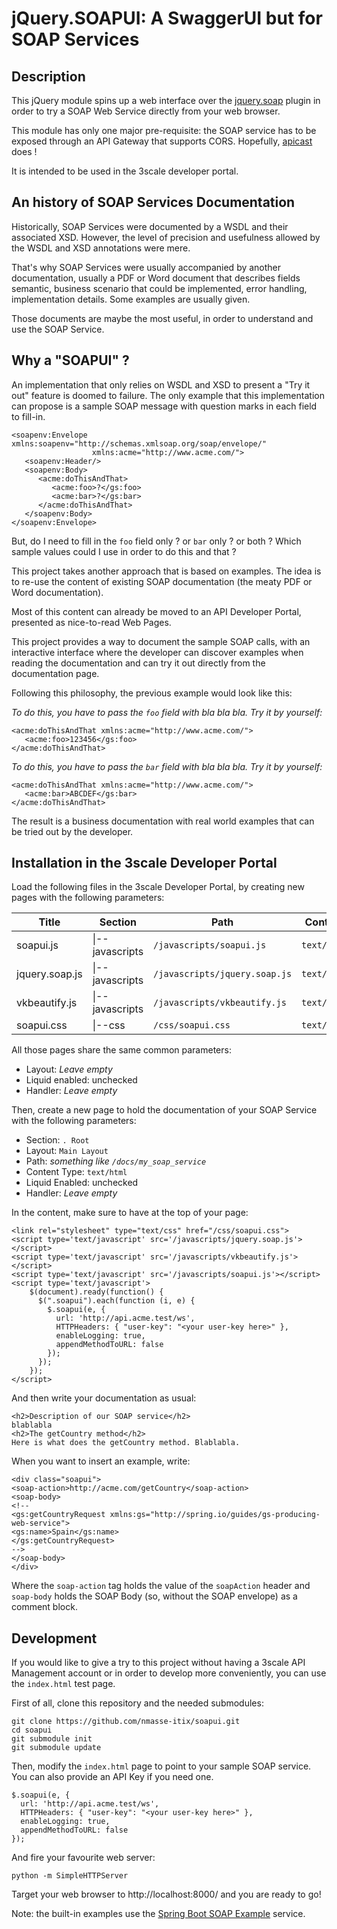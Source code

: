 # jQuery.SOAPUI: A SwaggerUI but for SOAP Services

## Description

This jQuery module spins up a web interface over the
[jquery.soap](https://github.com/doedje/jquery.soap) plugin in order to
try a SOAP Web Service directly from your web browser.  

This module has only one major pre-requisite: the SOAP service has to be exposed
through an API Gateway that supports CORS.
Hopefully, [apicast](https://github.com/3scale/apicast) does !

It is intended to be used in the 3scale developer portal.

## An history of SOAP Services Documentation  

Historically, SOAP Services were documented by a WSDL and their associated XSD.
However, the level of precision and usefulness allowed by the WSDL and XSD
annotations were mere.

That's why SOAP Services were usually accompanied by another documentation,
usually a PDF or Word document that describes fields semantic, business scenario
that could be implemented, error handling, implementation details. Some examples
are usually given.

Those documents are maybe the most useful, in order to understand and use
the SOAP Service.

## Why a "SOAPUI" ?

An implementation that only relies on WSDL and XSD to present a "Try it out"
feature is doomed to failure. The only example that this implementation
can propose is a sample SOAP message with question marks in each field to
fill-in.

```
<soapenv:Envelope xmlns:soapenv="http://schemas.xmlsoap.org/soap/envelope/"
				  xmlns:acme="http://www.acme.com/">
   <soapenv:Header/>
   <soapenv:Body>
      <acme:doThisAndThat>
         <acme:foo>?</gs:foo>
         <acme:bar>?</gs:bar>
      </acme:doThisAndThat>
   </soapenv:Body>
</soapenv:Envelope>
```

But, do I need to fill in the `foo` field only ? or `bar` only ? or both ?
Which sample values could I use in order to do this and that ?

This project takes another approach that is based on examples. The idea is to
re-use the content of existing SOAP documentation (the meaty PDF or Word
documentation).

Most of this content can already be moved to an API Developer Portal, presented
as nice-to-read Web Pages.

This project provides a way to document the sample SOAP calls, with an
interactive interface where the developer can discover examples when reading
the documentation and can try it out directly from the documentation page.

Following this philosophy, the previous example would look like this:

_To do this, you have to pass the `foo` field with bla bla bla. Try it by yourself:_
```
<acme:doThisAndThat xmlns:acme="http://www.acme.com/">
   <acme:foo>123456</gs:foo>
</acme:doThisAndThat>
```

_To do this, you have to pass the `bar` field with bla bla bla. Try it by yourself:_
```
<acme:doThisAndThat xmlns:acme="http://www.acme.com/">
   <acme:bar>ABCDEF</gs:bar>
</acme:doThisAndThat>
```

The result is a business documentation with real world examples that can be tried
out by the developer.

## Installation in the 3scale Developer Portal

Load the following files in the 3scale Developer Portal, by creating new pages
with the following parameters:

| Title | Section | Path | Content-Type | Content |
| --- | --- | --- | --- | --- |
| soapui.js | &#124;--javascripts | `/javascripts/soapui.js` | `text/javascript` | [soapui.js](soapui.js) |
| jquery.soap.js | &#124;--javascripts | `/javascripts/jquery.soap.js` | `text/javascript` | [jquery.soap.js](https://github.com/doedje/jquery.soap/blob/master/jquery.soap.js) |
| vkbeautify.js | &#124;--javascripts | `/javascripts/vkbeautify.js` | `text/javascript` | [vkbeautify.js](https://github.com/vkiryukhin/vkBeautify/blob/master/vkbeautify.js) |
| soapui.css | &#124;--css | `/css/soapui.css` | `text/css` | [soapui.css](soapui.css) |

All those pages share the same common parameters:
 - Layout: *Leave empty*
 - Liquid enabled: unchecked
 - Handler: *Leave empty*

Then, create a new page to hold the documentation of your SOAP Service with the following parameters:
 - Section: `. Root`
 - Layout: `Main Layout`
 - Path: *something like `/docs/my_soap_service`*
 - Content Type: `text/html`
 - Liquid Enabled: unchecked
 - Handler: *Leave empty*

In the content, make sure to have at the top of your page:
```
<link rel="stylesheet" type="text/css" href="/css/soapui.css">
<script type='text/javascript' src='/javascripts/jquery.soap.js'></script>
<script type='text/javascript' src='/javascripts/vkbeautify.js'></script>
<script type='text/javascript' src='/javascripts/soapui.js'></script>
<script type='text/javascript'>
    $(document).ready(function() {
      $(".soapui").each(function (i, e) {
        $.soapui(e, {
          url: 'http://api.acme.test/ws',
          HTTPHeaders: { "user-key": "<your user-key here>" },
          enableLogging: true,
          appendMethodToURL: false
        });
      });
    });
</script>
```

And then write your documentation as usual:
```
<h2>Description of our SOAP service</h2>
blablabla
<h2>The getCountry method</h2>
Here is what does the getCountry method. Blablabla.
```

When you want to insert an example, write:
```
<div class="soapui">
<soap-action>http://acme.com/getCountry</soap-action>
<soap-body>
<!--
<gs:getCountryRequest xmlns:gs="http://spring.io/guides/gs-producing-web-service">
<gs:name>Spain</gs:name>
</gs:getCountryRequest>
-->
</soap-body>
</div>
```

Where the `soap-action` tag holds the value of the `soapAction` header and
`soap-body` holds the SOAP Body (so, without the SOAP envelope) as a comment block.

## Development

If you would like to give a try to this project without having a 3scale
API Management account or in order to develop more conveniently, you can
use the `index.html` test page.

First of all, clone this repository and the needed submodules:
```
git clone https://github.com/nmasse-itix/soapui.git
cd soapui
git submodule init
git submodule update
```

Then, modify the `index.html` page to point to your sample SOAP service.
You can also provide an API Key if you need one.
```
$.soapui(e, {
  url: 'http://api.acme.test/ws',
  HTTPHeaders: { "user-key": "<your user-key here>" },
  enableLogging: true,
  appendMethodToURL: false
});
```

And fire your favourite web server:
```
python -m SimpleHTTPServer
```

Target your web browser to http://localhost:8000/ and you are ready to go!

Note: the built-in examples use the [Spring Boot SOAP Example](https://github.com/spring-guides/gs-producing-web-service) service.
